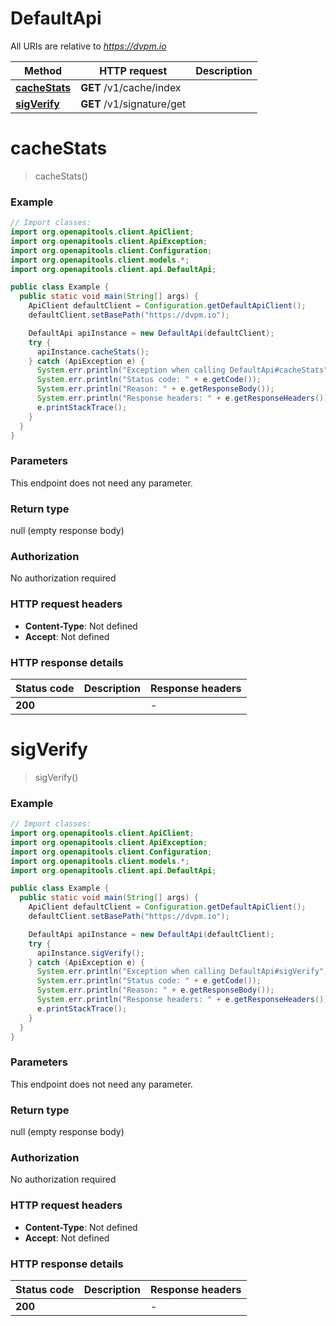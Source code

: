 # DefaultApi

All URIs are relative to *https://dvpm.io*

Method | HTTP request | Description
------------- | ------------- | -------------
[**cacheStats**](DefaultApi.md#cacheStats) | **GET** /v1/cache/index | 
[**sigVerify**](DefaultApi.md#sigVerify) | **GET** /v1/signature/get | 


<a name="cacheStats"></a>
# **cacheStats**
> cacheStats()



### Example
```java
// Import classes:
import org.openapitools.client.ApiClient;
import org.openapitools.client.ApiException;
import org.openapitools.client.Configuration;
import org.openapitools.client.models.*;
import org.openapitools.client.api.DefaultApi;

public class Example {
  public static void main(String[] args) {
    ApiClient defaultClient = Configuration.getDefaultApiClient();
    defaultClient.setBasePath("https://dvpm.io");

    DefaultApi apiInstance = new DefaultApi(defaultClient);
    try {
      apiInstance.cacheStats();
    } catch (ApiException e) {
      System.err.println("Exception when calling DefaultApi#cacheStats");
      System.err.println("Status code: " + e.getCode());
      System.err.println("Reason: " + e.getResponseBody());
      System.err.println("Response headers: " + e.getResponseHeaders());
      e.printStackTrace();
    }
  }
}
```

### Parameters
This endpoint does not need any parameter.

### Return type

null (empty response body)

### Authorization

No authorization required

### HTTP request headers

 - **Content-Type**: Not defined
 - **Accept**: Not defined

### HTTP response details
| Status code | Description | Response headers |
|-------------|-------------|------------------|
**200** |  |  -  |

<a name="sigVerify"></a>
# **sigVerify**
> sigVerify()



### Example
```java
// Import classes:
import org.openapitools.client.ApiClient;
import org.openapitools.client.ApiException;
import org.openapitools.client.Configuration;
import org.openapitools.client.models.*;
import org.openapitools.client.api.DefaultApi;

public class Example {
  public static void main(String[] args) {
    ApiClient defaultClient = Configuration.getDefaultApiClient();
    defaultClient.setBasePath("https://dvpm.io");

    DefaultApi apiInstance = new DefaultApi(defaultClient);
    try {
      apiInstance.sigVerify();
    } catch (ApiException e) {
      System.err.println("Exception when calling DefaultApi#sigVerify");
      System.err.println("Status code: " + e.getCode());
      System.err.println("Reason: " + e.getResponseBody());
      System.err.println("Response headers: " + e.getResponseHeaders());
      e.printStackTrace();
    }
  }
}
```

### Parameters
This endpoint does not need any parameter.

### Return type

null (empty response body)

### Authorization

No authorization required

### HTTP request headers

 - **Content-Type**: Not defined
 - **Accept**: Not defined

### HTTP response details
| Status code | Description | Response headers |
|-------------|-------------|------------------|
**200** |  |  -  |

